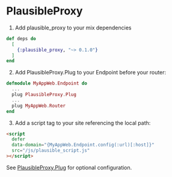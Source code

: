 # PlausibleProxy

1.  Add plausible_proxy to your mix dependencies

```elixir
def deps do
  [
    {:plausible_proxy, "~> 0.1.0"}
  ]
end
```

2.  Add PlausibleProxy.Plug to your Endpoint before your router:

```elixir
defmodule MyAppWeb.Endpoint do
  ...
  plug PlausibleProxy.Plug
  ...
  plug MyAppWeb.Router
end
```

3.  Add a script tag to your site referencing the local path:

```html
<script
  defer
  data-domain="{MyAppWeb.Endpoint.config(:url)[:host]}"
  src="/js/plausible_script.js"
></script>
```

See [PlausibleProxy.Plug](lib/plausible_proxy/plug.ex) for optional configuration.
